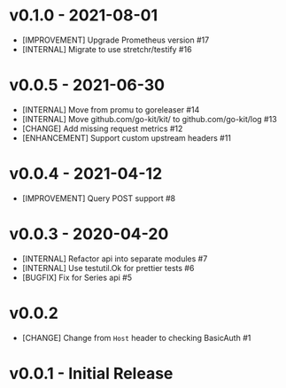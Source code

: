 # v0.1.0 - 2021-08-01

- [IMPROVEMENT] Upgrade Prometheus version #17
- [INTERNAL] Migrate to use stretchr/testify #16

# v0.0.5 - 2021-06-30

- [INTERNAL] Move from promu to goreleaser #14
- [INTERNAL] Move github.com/go-kit/kit/ to github.com/go-kit/log #13
- [CHANGE] Add missing request metrics #12
- [ENHANCEMENT] Support custom upstream headers #11

# v0.0.4 - 2021-04-12

- [IMPROVEMENT] Query POST support #8

# v0.0.3 - 2020-04-20

- [INTERNAL] Refactor api into separate modules #7
- [INTERNAL] Use testutil.Ok for prettier tests #6
- [BUGFIX] Fix for Series api #5

# v0.0.2

- [CHANGE] Change from `Host` header to checking BasicAuth #1

# v0.0.1 - Initial Release
